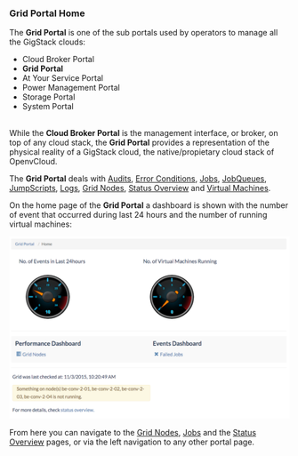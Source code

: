 ### Grid Portal Home

The **Grid Portal** is one of the sub portals used by operators to manage all the GigStack clouds:

* Cloud Broker Portal
* **Grid Portal**
* At Your Service Portal
* Power Management Portal
* Storage Portal
* System Portal

<br/>While the **Cloud Broker Portal** is the management interface, or broker, on top of any cloud stack, the **Grid Portal** provides a representation of the physical reality of a GigStack cloud, the native/propietary cloud stack of OpenvCloud.

The **Grid Portal** deals with [Audits](../Audits/Audits.md), [Error Conditions](../ErrorConditions/ErrorsConditions.md), [Jobs](../Jobs/Jobs.md), [JobQueues](../JobQueues/JobQueues.md), [JumpScripts](../JumpScripts/JumpScripts.md), [Logs](../Logs/Logs.md), [Grid Nodes](../GridNodes/GridNodes.md), [Status Overview](..StatusOverview/StatusOverview.md) and [Virtual Machines](../VirtualMachines/VirtualMachines.md).

On the home page of the **Grid Portal** a dashboard is shown with the number of event that occurred during last 24 hours and the number of running virtual machines:

![[]](Home.png)

From here you can navigate to the [Grid Nodes](../GridNodes/GridNodes.md), [Jobs](../Jobs/Jobs.md) and the [Status Overview](../StatusOverview/StatusOverview.md) pages, or via the left navigation to any other portal page.